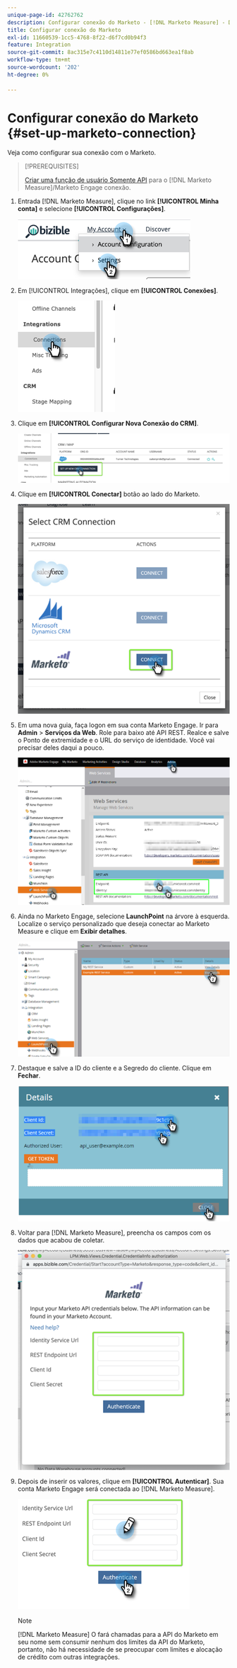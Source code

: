 ```yaml
---
unique-page-id: 42762762
description: Configurar conexão do Marketo - [!DNL Marketo Measure] - Documentação do produto
title: Configurar conexão do Marketo
exl-id: 11660539-1cc5-4768-8f22-d6f7cd0b94f3
feature: Integration
source-git-commit: 8ac315e7c4110d14811e77ef0586bd663ea1f8ab
workflow-type: tm+mt
source-wordcount: '202'
ht-degree: 0%

---
```


# Configurar conexão do Marketo {#set-up-marketo-connection}

Veja como configurar sua conexão com o Marketo.

>[!PREREQUISITES]
>
>[Criar uma função de usuário Somente API](https://experienceleague.adobe.com/docs/marketo/using/product-docs/administration/users-and-roles/create-an-api-only-user.html) para o [!DNL Marketo Measure]/Marketo Engage conexão.

1. Entrada [!DNL Marketo Measure], clique no link **[!UICONTROL Minha conta]** e selecione **[!UICONTROL Configurações]**.

   ![](assets/set-up-marketo-connection-1.png)

1. Em [!UICONTROL Integrações], clique em **[!UICONTROL Conexões]**.

   ![](assets/set-up-marketo-connection-2.png)

1. Clique em **[!UICONTROL Configurar Nova Conexão do CRM]**.

   ![](assets/set-up-marketo-connection-3.png)

1. Clique em **[!UICONTROL Conectar]** botão ao lado do Marketo.

   ![](assets/set-up-marketo-connection-4.png)

1. Em uma nova guia, faça logon em sua conta Marketo Engage. Ir para **Admin** > **Serviços da Web**. Role para baixo até API REST. Realce e salve o Ponto de extremidade e o URL do serviço de identidade. Você vai precisar deles daqui a pouco.

   ![](assets/set-up-marketo-connection-5.png)

1. Ainda no Marketo Engage, selecione **LaunchPoint** na árvore à esquerda. Localize o serviço personalizado que deseja conectar ao Marketo Measure e clique em **Exibir detalhes**.

   ![](assets/set-up-marketo-connection-6.png)

1. Destaque e salve a ID do cliente e a Segredo do cliente. Clique em **Fechar**.

   ![](assets/set-up-marketo-connection-7.png)

1. Voltar para [!DNL Marketo Measure], preencha os campos com os dados que acabou de coletar.

   ![](assets/set-up-marketo-connection-8.png)

1. Depois de inserir os valores, clique em **[!UICONTROL Autenticar]**. Sua conta Marketo Engage será conectada ao [!DNL Marketo Measure].

   ![](assets/set-up-marketo-connection-9.png)

   >[!NOTE]
   >
   >[!DNL Marketo Measure] O fará chamadas para a API do Marketo em seu nome sem consumir nenhum dos limites da API do Marketo, portanto, não há necessidade de se preocupar com limites e alocação de crédito com outras integrações.
